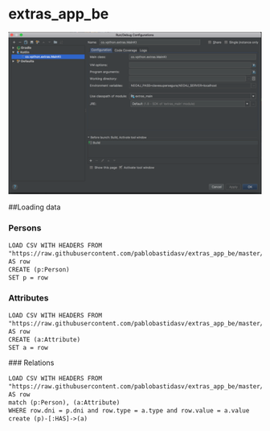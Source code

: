 # extras_app_be

![alt text](readme/intellijIdea_RunnerConfig.png "Intellij idea configuration")

##Loading data

### Persons

```Cypher
LOAD CSV WITH HEADERS FROM 
"https://raw.githubusercontent.com/pablobastidasv/extras_app_be/master/data/persons.csv"
AS row
CREATE (p:Person)
SET p = row
```

### Attributes

```Cypher
LOAD CSV WITH HEADERS FROM 
"https://raw.githubusercontent.com/pablobastidasv/extras_app_be/master/data/attributes.csv" 
AS row
CREATE (a:Attribute)
SET a = row
```

### Relations

```Cypher
LOAD CSV WITH HEADERS FROM 
"https://raw.githubusercontent.com/pablobastidasv/extras_app_be/master/data/dni_type_value.csv" 
AS row
match (p:Person), (a:Attribute)
WHERE row.dni = p.dni and row.type = a.type and row.value = a.value
create (p)-[:HAS]->(a)
```
